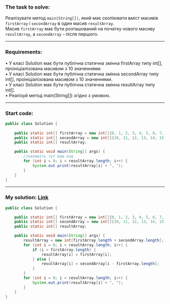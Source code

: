 ### **The task to solve:**  

Реалізувати метод `main(String[])`, який має скопіювати вміст масивів `firstArray` і `secondArray` в один масив `resultArray`.  
Масив `firstArray` має бути розташований на початку нового масиву `resultArray`, а `secondArray` - після першого.

---

### **Requirements:**  

• У класі Solution має бути публічна статична змінна firstArray типу int[], проініціалізована масивом з 10 значеннями.  
• У класі Solution має бути публічна статична змінна secondArray типу int[], проініціалізована масивом з 10 значеннями.  
• У класі Solution має бути публічна статична змінна resultArray типу int[].  
• Реалізуй метод main(String[]) згідно з умовою.

---

### **Start code:**  

```java
public class Solution {
    
    public static int[] firstArray = new int[]{0, 1, 2, 3, 4, 5, 6, 7, 8, 9};
    public static int[] secondArray = new int[]{10, 11, 12, 13, 14, 15, 16, 17, 18, 19};
    public static int[] resultArray;

    public static void main(String[] args) {
        //напишіть тут ваш код
        for (int i = 0; i < resultArray.length; i++) {
            System.out.print(resultArray[i] + ", ");
        }
    }
}

```

---

### **My solution: [Link](./src/Solution.java)**  

```java
public class Solution {

    public static int[] firstArray = new int[]{0, 1, 2, 3, 4, 5, 6, 7, 8, 9};
    public static int[] secondArray = new int[]{10, 11, 12, 13, 14, 15, 16, 17, 18, 19};
    public static int[] resultArray;

    public static void main(String[] args) {
        resultArray = new int[firstArray.length + secondArray.length];
        for (int i = 0; i < resultArray.length; i++) {
            if (i < firstArray.length) {
                resultArray[i] = firstArray[i];
            } else {
                resultArray[i] = secondArray[i - firstArray.length];
            }
        }
        for (int i = 0; i < resultArray.length; i++) {
            System.out.print(resultArray[i] + ", ");
        }
    }
}
```
